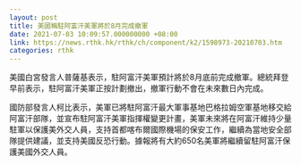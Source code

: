 ```yaml
---
layout: post
title: 美國稱駐阿富汗美軍將於8月完成撤軍
date: 2021-07-03 10:09:57.000000000 +08:00
link: https://news.rthk.hk/rthk/ch/component/k2/1598973-20210703.htm
categories: rthk
---
```


美國白宮發言人普薩基表示，駐阿富汗美軍預計將於8月底前完成撤軍。總統拜登早前表示，駐阿富汗美軍正按計劃撤出，撤軍行動不會在未來數日內完成。

國防部發言人柯比表示，美軍已將駐阿富汗最大軍事基地巴格拉姆空軍基地移交給阿富汗部隊，並宣布駐阿富汗美軍指揮權變更計畫，美軍未來將在阿富汗維持少量駐軍以保護美外交人員，支持首都喀布爾國際機場的保安工作，繼續為當地安全部隊提供建議，並支持美國反恐行動。據報將有大約650名美軍將繼續留駐阿富汗保護美國外交人員。
